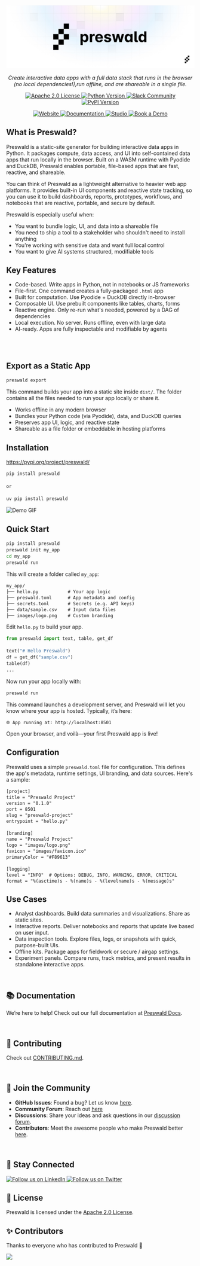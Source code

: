 <p align="center">
  <img src="assets/PreswaldBanner.png" alt="Banner">
</p>


<p align="center">
    <em>Create interactive data apps with a full data stack that runs in the browser (no local dependencies!),run offline, and are shareable in a single file.
    </em>
</p>
<p align="center">
    <a href="LICENSE">
        <img src="https://img.shields.io/badge/license-Apache%202.0-blue.svg" alt="Apache 2.0 License">
    </a>
    <a href="https://www.python.org/downloads/">
        <img src="https://img.shields.io/badge/python-3.7%2B-blue.svg" alt="Python Version">
    </a>
    <a href="https://join.slack.com/t/structuredlabs-users/shared_invite/zt-33zwhyv3l-6Xu4bHL6b6~bI3z9fvlUig">
        <img src="https://img.shields.io/badge/Slack-Join%20Community-orange" alt="Slack Community">
    </a>
    <a href="https://pypi.org/project/preswald/">
        <img src="https://img.shields.io/pypi/v/preswald" alt="PyPI Version">
    </a>
</p>

<p align="center">
<a href="https://preswald.com" target="_blank">
<img src="https://img.shields.io/badge/Landing%20Page-Visit-blue?style=for-the-badge" alt="Website">
</a>
<a href="https://docs.preswald.com" target="_blank">
<img src="https://img.shields.io/badge/Documentation-Read-green?style=for-the-badge" alt="Documentation">
</a>
<a href="https://preswald.com/dashboard" target="_blank">
<img src="https://img.shields.io/badge/Studio-Get Started-orange?style=for-the-badge" alt="Studio">
</a>
<a href="https://cal.com/amruthagujjar" target="_blank">
<img src="https://img.shields.io/badge/Book%20a%20Demo-Schedule-red?style=for-the-badge" alt="Book a Demo">
</a>
</p>

## **What is Preswald?**

Preswald is a static-site generator for building interactive data apps in Python. It packages compute, data access, and UI into self-contained data apps that run locally in the browser. Built on a WASM runtime with Pyodide and DuckDB, Preswald enables portable, file-based apps that are fast, reactive, and shareable.

You can think of Preswald as a lightweight alternative to heavier web app platforms. It provides built-in UI components and reactive state tracking, so you can use it to build dashboards, reports, prototypes, workflows, and notebooks that are reactive, portable, and secure by default.

Preswald is especially useful when:

- You want to bundle logic, UI, and data into a shareable file
- You need to ship a tool to a stakeholder who shouldn't need to install anything
- You're working with sensitive data and want full local control
- You want to give AI systems structured, modifiable tools

## **Key Features**

- Code-based. Write apps in Python, not in notebooks or JS frameworks
- File-first. One command creates a fully-packaged `.html` app
- Built for computation. Use Pyodide + DuckDB directly in-browser
- Composable UI. Use prebuilt components like tables, charts, forms
- Reactive engine. Only re-run what's needed, powered by a DAG of dependencies
- Local execution. No server. Runs offline, even with large data
- AI-ready. Apps are fully inspectable and modifiable by agents

<br>
<br>

## Export as a Static App

```bash
preswald export
```

This command builds your app into a static site inside `dist/`. The folder contains all the files needed to run your app locally or share it.

* Works offline in any modern browser
* Bundles your Python code (via Pyodide), data, and DuckDB queries
* Preserves app UI, logic, and reactive state
* Shareable as a file folder or embeddable in hosting platforms


## **Installation**

https://pypi.org/project/preswald/

```bash
pip install preswald

or 

uv pip install preswald
```

![Demo GIF](assets/demo1.gif)

## **Quick Start**

```bash
pip install preswald
preswald init my_app
cd my_app
preswald run
```

This will create a folder called `my_app`:

```
my_app/
├── hello.py           # Your app logic
├── preswald.toml      # App metadata and config
├── secrets.toml       # Secrets (e.g. API keys)
├── data/sample.csv    # Input data files
├── images/logo.png    # Custom branding
```

Edit `hello.py` to build your app.

```python
from preswald import text, table, get_df

text("# Hello Preswald")
df = get_df("sample.csv")
table(df)
...
```

Now run your app locally with:

```bash
preswald run
```

This command launches a development server, and Preswald will let you know where your app is hosted. Typically, it’s here:

```
🌐 App running at: http://localhost:8501
```

Open your browser, and voilà—your first Preswald app is live!


## **Configuration**

Preswald uses a simple `preswald.toml` file for configuration. This defines the app's metadata, runtime settings, UI branding, and data sources. Here's a sample:

```
[project]
title = "Preswald Project"
version = "0.1.0"
port = 8501
slug = "preswald-project"
entrypoint = "hello.py"

[branding]
name = "Preswald Project"
logo = "images/logo.png"
favicon = "images/favicon.ico"
primaryColor = "#F89613"

[logging]
level = "INFO"  # Options: DEBUG, INFO, WARNING, ERROR, CRITICAL
format = "%(asctime)s - %(name)s - %(levelname)s - %(message)s"
```

## **Use Cases**

- Analyst dashboards. Build data summaries and visualizations. Share as static sites.
- Interactive reports. Deliver notebooks and reports that update live based on user input. 
- Data inspection tools. Explore files, logs, or snapshots with quick, purpose-built UIs.
- Offline kits. Package apps for fieldwork or secure / airgap settings.
- Experiment panels. Compare runs, track metrics, and present results in standalone interactive apps.

<br>

## **📚 Documentation**

We’re here to help! Check out our full documentation at [Preswald Docs](https://docs.preswald.com/).

<br>

## **🤝 Contributing**

Check out [CONTRIBUTING.md](CONTRIBUTING.md).

<br>

## **🎉 Join the Community**

- **GitHub Issues**: Found a bug? Let us know [here](https://github.com/StructuredLabs/preswald/issues).
- **Community Forum**: Reach out [here](https://join.slack.com/t/structuredlabs-users/shared_invite/zt-33zwhyv3l-6Xu4bHL6b6~bI3z9fvlUig)
- **Discussions**: Share your ideas and ask questions in our [discussion forum](https://github.com/StructuredLabs/preswald/discussions).
- **Contributors**: Meet the awesome people who make Preswald better [here](https://github.com/StructuredLabs/preswald/graphs/contributors).

<br>

## **📢 Stay Connected**

<p>
    <a href="https://www.linkedin.com/company/structuredlabs/" target="_blank">
        <img src="https://img.shields.io/badge/Follow%20Us-LinkedIn-blue?style=for-the-badge&logo=linkedin" alt="Follow us on LinkedIn">
    </a>
    <a href="https://x.com/StructuredLabs" target="_blank">
        <img src="https://img.shields.io/badge/Follow%20Us-Twitter-1DA1F2?style=for-the-badge&logo=twitter" alt="Follow us on Twitter">
    </a>
</p>

## **📄 License**

Preswald is licensed under the [Apache 2.0 License](LICENSE).

## ✨ Contributors

Thanks to everyone who has contributed to Preswald 💜

[![](https://contrib.rocks/image?repo=StructuredLabs/preswald)](https://github.com/StructuredLabs/preswald/graphs/contributors)

